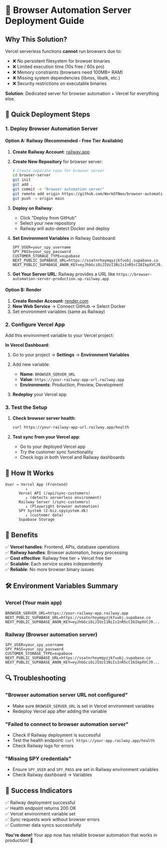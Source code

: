 # 🚀 Browser Automation Server Deployment Guide

## Why This Solution?

Vercel serverless functions **cannot** run browsers due to:
- ❌ No persistent filesystem for browser binaries
- ❌ Limited execution time (10s free / 60s pro)
- ❌ Memory constraints (browsers need 100MB+ RAM)
- ❌ Missing system dependencies (libnss, libatk, etc.)
- ❌ Security restrictions on executable binaries

**Solution**: Dedicated server for browser automation + Vercel for everything else.

## 🎯 Quick Deployment Steps

### 1. Deploy Browser Automation Server

#### Option A: Railway (Recommended - Free Tier Available)

1. **Create Railway Account**: [railway.app](https://railway.app)

2. **Create New Repository** for browser server:
   ```bash
   # Create separate repo for browser server
   cd browser-server
   git init
   git add .
   git commit -m "Browser automation server"
   git remote add origin https://github.com/WorkOfNeo/browser-automation-server.git
   git push -u origin main
   ```

3. **Deploy on Railway**:
   - Click "Deploy from GitHub"
   - Select your new repository
   - Railway will auto-detect Docker and deploy

4. **Set Environment Variables** in Railway Dashboard:
   ```
   SPY_USER=your_spy_username
   SPY_PASS=your_spy_password
   CUSTOMER_STORAGE_TYPE=supabase
   NEXT_PUBLIC_SUPABASE_URL=https://ssatnrhoymqyzjkfuubj.supabase.co
   NEXT_PUBLIC_SUPABASE_ANON_KEY=eyJhbGciOiJIUzI1NiIsInR5cCI6IkpXVCJ9...
   ```

5. **Get Your Server URL**: Railway provides a URL like `https://browser-automation-server-production.up.railway.app`

#### Option B: Render

1. **Create Render Account**: [render.com](https://render.com)
2. **New Web Service** → Connect GitHub → Select Docker
3. Set environment variables (same as Railway)

### 2. Configure Vercel App

Add this environment variable to your Vercel project:

**In Vercel Dashboard**:
1. Go to your project → **Settings** → **Environment Variables**
2. Add new variable:
   - **Name**: `BROWSER_SERVER_URL`
   - **Value**: `https://your-railway-app-url.railway.app`
   - **Environments**: Production, Preview, Development

3. **Redeploy** your Vercel app

### 3. Test the Setup

1. **Check browser server health**:
   ```bash
   curl https://your-railway-app-url.railway.app/health
   ```

2. **Test sync from your Vercel app**:
   - Go to your deployed Vercel app
   - Try the customer sync functionality
   - Check logs in both Vercel and Railway dashboards

## 🔧 How It Works

```
User → Vercel App (Frontend) 
         ↓ 
      Vercel API (/api/sync-customers)
         ↓ (detects serverless environment)
      Railway Server (/sync-customers)
         ↓ (Playwright browser automation)
      SPY System (2-biz.spysystem.dk)
         ↓ (customer data)
      Supabase Storage
```

## 🎉 Benefits

✅ **Vercel handles**: Frontend, APIs, database operations  
✅ **Railway handles**: Browser automation, heavy processing  
✅ **Cost effective**: Railway free tier + Vercel free tier  
✅ **Scalable**: Each service scales independently  
✅ **Reliable**: No more browser binary issues  

## 🛠️ Environment Variables Summary

### Vercel (Your main app)
```
BROWSER_SERVER_URL=https://your-railway-app.railway.app
NEXT_PUBLIC_SUPABASE_URL=https://ssatnrhoymqyzjkfuubj.supabase.co
NEXT_PUBLIC_SUPABASE_ANON_KEY=eyJhbGciOiJIUzI1NiIsInR5cCI6IkpXVCJ9...
```

### Railway (Browser automation server)
```
SPY_USER=your_spy_username
SPY_PASS=your_spy_password
CUSTOMER_STORAGE_TYPE=supabase
NEXT_PUBLIC_SUPABASE_URL=https://ssatnrhoymqyzjkfuubj.supabase.co
NEXT_PUBLIC_SUPABASE_ANON_KEY=eyJhbGciOiJIUzI1NiIsInR5cCI6IkpXVCJ9...
```

## 🔍 Troubleshooting

### "Browser automation server URL not configured"
- Make sure `BROWSER_SERVER_URL` is set in Vercel environment variables
- Redeploy Vercel app after adding the variable

### "Failed to connect to browser automation server"
- Check if Railway deployment is successful
- Test the health endpoint: `curl https://your-app.railway.app/health`
- Check Railway logs for errors

### "Missing SPY credentials"
- Ensure `SPY_USER` and `SPY_PASS` are set in Railway environment variables
- Check Railway dashboard → Variables

## 🎯 Success Indicators

✅ Railway deployment successful  
✅ Health endpoint returns 200 OK  
✅ Vercel environment variable set  
✅ Sync requests work without browser errors  
✅ Customer data syncs successfully  

**You're done!** Your app now has reliable browser automation that works in production! 🚀